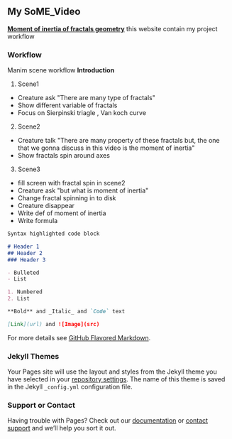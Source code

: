 ## My SoME_Video

**[Moment of inertia of fractals geometry](https://github.com/thanniti/SoME_Video)**
this website contain my project workflow

### Workflow

Manim scene workflow
**Introduction**
  1. Scene1
   - Creature ask "There are many type of fractals"
   - Show different variable of fractals
   - Focus on Sierpinski triagle , Van koch curve
  2. Scene2
   - Creature talk "There are many property of these fractals 
     but, the one that we gonna discuss in this video is the moment of inertia"
   - Show fractals spin around axes
  3. Scene3
   - fill screen with fractal spin in scene2
   - Creature ask "but what is moment of inertia"
   - Change fractal spinning in to disk
   - Creature disappear
   - Write def of moment of inertia
   - Write formula
    


```markdown
Syntax highlighted code block

# Header 1
## Header 2
### Header 3

- Bulleted
- List

1. Numbered
2. List

**Bold** and _Italic_ and `Code` text

[Link](url) and ![Image](src)
```

For more details see [GitHub Flavored Markdown](https://guides.github.com/features/mastering-markdown/).

### Jekyll Themes

Your Pages site will use the layout and styles from the Jekyll theme you have selected in your [repository settings](https://github.com/thanniti/SoME_Video/settings/pages). The name of this theme is saved in the Jekyll `_config.yml` configuration file.

### Support or Contact

Having trouble with Pages? Check out our [documentation](https://docs.github.com/categories/github-pages-basics/) or [contact support](https://support.github.com/contact) and we’ll help you sort it out.
